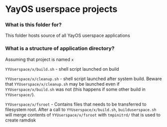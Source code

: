 # YayOS userspace projects

### What is this folder for?

This folder hosts source of all YayOS userspace applications

### What is a structure of application directory?

Assuming that project is named ```x```

```YYUserspace/x/build.sh``` - shell script launched on build

```YYUserspace/x/cleanup.sh``` - shell script launched after system build. Beware that ```YYUserspace/x/cleanup.sh``` may be launched even if ```YYUserspace/x/build.sh``` was not (this happens if some other build in ```YYUserspace/```).

```YYUserspace/x/fsroot``` - Contains files that needs to be transferred to filesystem root. After a call to ```YYUserspace/x/build.sh```, ```builduserspace.sh``` will merge contents of ```YYUserspace/x/fsroot``` with ```tmpinitrd/``` that is used to create ramdisk